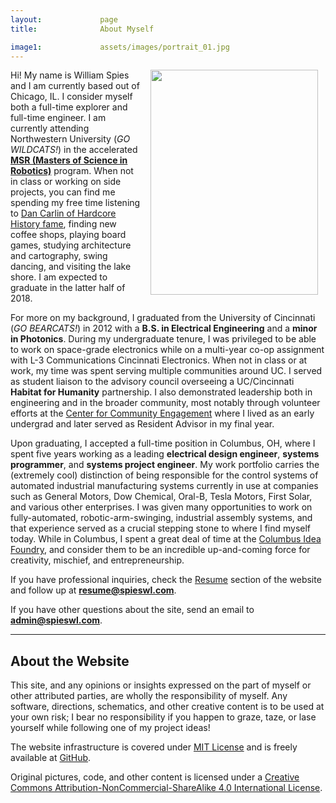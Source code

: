```yaml
---
layout:             page
title:              About Myself

image1:             assets/images/portrait_01.jpg
---
```


<img id="portrait" src="{{ site.baseurl }}/{{ page.image1 }}" width="268" height="360" align="right" style="margin:0px 12px 0px 12px">

Hi! My name is William Spies and I am currently based out of Chicago, IL. I consider myself both a full-time explorer and full-time engineer. I am currently attending Northwestern University (_GO WILDCATS!_) in the accelerated **[MSR (Masters of Science in Robotics)](http://www.mccormick.northwestern.edu/robotics/)** program. When not in class or working on side projects, you can find me spending my free time listening to [Dan Carlin of Hardcore History fame](http://www.dancarlin.com/hardcore-history-series/), finding new coffee shops, playing board games, studying architecture and cartography, swing dancing, and visiting the lake shore. I am expected to graduate in the latter half of 2018.

For more on my background, I graduated from the University of Cincinnati (_GO BEARCATS!_) in 2012 with a **B.S. in Electrical Engineering** and a **minor in Photonics**. During my undergraduate tenure, I was privileged to be able to work on space-grade electronics while on a multi-year co-op assignment with L-3 Communications Cincinnati Electronics. When not in class or at work, my time was spent serving multiple communities around UC. I served as student liaison to the advisory council overseeing a UC/Cincinnati **Habitat for Humanity** partnership. I also demonstrated leadership both in engineering and in the broader community, most notably through volunteer efforts at the [Center for Community Engagement](https://www.uc.edu/cce.html) where I lived as an early undergrad and later served as Resident Advisor in my final year.

Upon graduating, I accepted a full-time position in Columbus, OH, where I spent five years working as a leading **electrical design engineer**, **systems programmer**, and **systems project engineer**. My work portfolio carries the (extremely cool) distinction of being responsible for the control systems of automated industrial manufacturing systems currently in use at companies such as General Motors, Dow Chemical, Oral-B, Tesla Motors, First Solar, and various other enterprises. I was given many opportunities to work on fully-automated, robotic-arm-swinging, industrial assembly systems, and that experience served as a crucial stepping stone to where I find myself today. While in Columbus, I spent a great deal of time at the [Columbus Idea Foundry](https://ideafoundry.com/), and consider them to be an incredible up-and-coming force for creativity, mischief, and entrepreneurship.

If you have professional inquiries, check the [Resume](/resume) section of the website and follow up at **resume@spieswl.com**.

If you have other questions about the site, send an email to **admin@spieswl.com**.

<hr/>

## About the Website ##

This site, and any opinions or insights expressed on the part of myself or other attributed parties, are wholly the responsibility of myself. Any software, directions, schematics, and other creative content is to be used at your own risk; I bear no responsibility if you happen to graze, taze, or lase yourself while following one of my project ideas!

The website infrastructure is covered under [MIT License](https://opensource.org/licenses/MIT) and is freely available at [GitHub](https://github.com/spieswl/spieswl.github.io). 

Original pictures, code, and other content is licensed under a [Creative Commons Attribution-NonCommercial-ShareAlike 4.0 International License](http://creativecommons.org/licenses/by-nc-sa/4.0/).
